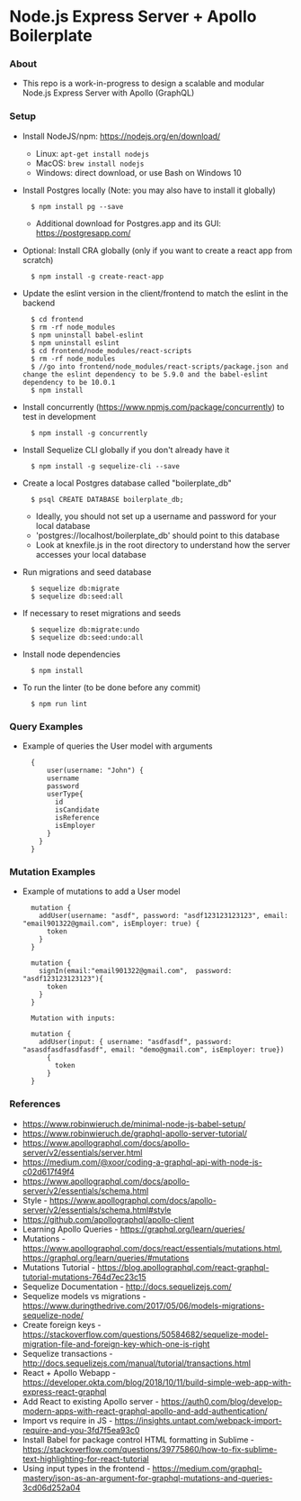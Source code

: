 # Node.js Express Server + Apollo Boilerplate

### About

* This repo is a work-in-progress to design a scalable and modular Node.js Express Server with Apollo (GraphQL)

### Setup
* Install NodeJS/npm: https://nodejs.org/en/download/
    * Linux: `apt-get install nodejs`
    * MacOS: `brew install nodejs`
    * Windows: direct download, or use Bash on Windows 10

* Install Postgres locally (Note: you may also have to install it globally)
         
        $ npm install pg --save

    * Additional download for Postgres.app and its GUI: https://postgresapp.com/

* Optional: Install CRA globally (only if you want to create a react app from scratch)
         
        $ npm install -g create-react-app

* Update the eslint version in the client/frontend to match the eslint in the backend
         
        $ cd frontend
        $ rm -rf node_modules
        $ npm uninstall babel-eslint
        $ npm uninstall eslint
        $ cd frontend/node_modules/react-scripts
        $ rm -rf node_modules
        $ //go into frontend/node_modules/react-scripts/package.json and change the eslint dependency to be 5.9.0 and the babel-eslint dependency to be 10.0.1
        $ npm install

* Install concurrently (https://www.npmjs.com/package/concurrently) to test in development

        $ npm install -g concurrently

* Install Sequelize CLI globally if you don't already have it
         
        $ npm install -g sequelize-cli --save

* Create a local Postgres database called "boilerplate_db"
        
        $ psql CREATE DATABASE boilerplate_db;

    * Ideally, you should not set up a username and password for your local database
    * 'postgres://localhost/boilerplate_db' should point to this database
    * Look at knexfile.js in the root directory to understand how the server accesses your local database 

* Run migrations and seed database
        
        $ sequelize db:migrate
        $ sequelize db:seed:all

* If necessary to reset migrations and seeds 

        $ sequelize db:migrate:undo
        $ sequelize db:seed:undo:all

* Install node dependencies
    
        $ npm install 
        
* To run the linter (to be done before any commit)
    
        $ npm run lint 
   

### Query Examples
* Example of queries the User model with arguments

        {
            user(username: "John") {
            username
            password
            userType{
              id
              isCandidate
              isReference
              isEmployer
            }
          }
        }
        
### Mutation Examples
* Example of mutations to add a User model 

        mutation {
          addUser(username: "asdf", password: "asdf123123123123", email: "email901322@gmail.com", isEmployer: true) {
            token
          }
        }

        mutation {
          signIn(email:"email901322@gmail.com",  password: "asdf123123123123"){
            token
          }
        } 

        Mutation with inputs:
        
        mutation {
          addUser(input: { username: "asdfasdf", password: "asasdfasdfasdfasdf", email: "demo@gmail.com", isEmployer: true})
            {
              token
            }
        }

### References
* https://www.robinwieruch.de/minimal-node-js-babel-setup/
* https://www.robinwieruch.de/graphql-apollo-server-tutorial/
* https://www.apollographql.com/docs/apollo-server/v2/essentials/server.html
* https://medium.com/@xoor/coding-a-graphql-api-with-node-js-c02d617f49f4
* https://www.apollographql.com/docs/apollo-server/v2/essentials/schema.html
* Style - https://www.apollographql.com/docs/apollo-server/v2/essentials/schema.html#style
* https://github.com/apollographql/apollo-client
* Learning Apollo Queries - https://graphql.org/learn/queries/
* Mutations - https://www.apollographql.com/docs/react/essentials/mutations.html, https://graphql.org/learn/queries/#mutations
* Mutations Tutorial - https://blog.apollographql.com/react-graphql-tutorial-mutations-764d7ec23c15
* Sequelize Documentation - http://docs.sequelizejs.com/
* Sequelize models vs migrations - https://www.duringthedrive.com/2017/05/06/models-migrations-sequelize-node/
* Create foreign keys - https://stackoverflow.com/questions/50584682/sequelize-model-migration-file-and-foreign-key-which-one-is-right
* Sequelize transactions - http://docs.sequelizejs.com/manual/tutorial/transactions.html
* React + Apollo Webapp - https://developer.okta.com/blog/2018/10/11/build-simple-web-app-with-express-react-graphql
* Add React to existing Apollo server - https://auth0.com/blog/develop-modern-apps-with-react-graphql-apollo-and-add-authentication/
* Import vs require in JS - https://insights.untapt.com/webpack-import-require-and-you-3fd7f5ea93c0
* Install Babel for package control HTML formatting in Sublime - https://stackoverflow.com/questions/39775860/how-to-fix-sublime-text-highlighting-for-react-tutorial
* Using input types in the frontend - https://medium.com/graphql-mastery/json-as-an-argument-for-graphql-mutations-and-queries-3cd06d252a04
